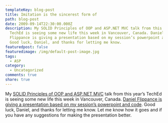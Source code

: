 ```yaml
---
templateKey: blog-post
title: Imitation is the sincerest form of
path: blog-post
date: 2009-09-14T22:30:00.000Z
description: My SOLID Principles of OOP and ASP.NET MVC talk from this year’s
  TechEd is seeing some new life this week in Vancouver, Canada. Daniel
  Flippance is giving a presentation based on my session’s powerpoint and code.
  Good luck, Daniel, and thanks for letting me know.
featuredpost: false
featuredimage: /img/default-post-image.jpg
tags:
  - ASP
category:
  - Uncategorized
comments: true
share: true
---
```

My [SOLID Principles of OOP and ASP.NET MVC](http://stevesmithblog.com/blog/asp-net-mvc-and-solid-programming-principles-june-2009) talk from this year’s TechEd is seeing some new life this week in Vancouver, Canada. [Daniel Flippance is giving a presentation based on my session’s powerpoint and code](http://www.danielflippance.com/blog/09-09-15/SOLID_Principles.aspx). Good luck, Daniel, and thanks for letting me know. Let me know how it goes and if you have any suggestions for making the presentation better.